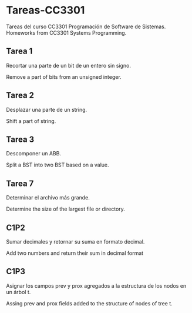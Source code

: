 # Tareas-CC3301
Tareas del curso CC3301 Programación de Software de Sistemas. Homeworks from CC3301 Systems Programming.

## Tarea 1

Recortar una parte de un bit de un entero sin signo.

Remove a part of bits from an unsigned integer.

## Tarea 2

Desplazar una parte de un string.

Shift a part of string.

## Tarea 3

Descomponer un ABB.

Split a BST into two BST based on a value.

## Tarea 7

Determinar el archivo más grande.

Determine the size of the largest file or directory.

## C1P2

Sumar decimales y retornar su suma en formato decimal.

Add two numbers and return their sum in decimal format

## C1P3

Asignar los campos prev y prox agregados a la estructura de los nodos en un árbol t.

Assing prev and prox fields added to the structure of nodes of tree t.
